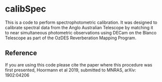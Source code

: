 # calibSpec
This is a code to perform spectrophotometric calibration.  It was designed to calibrate spectral data from the Anglo Australian Telescope by matching it to near simultaneous photometric observations using DECam on the Blanco Telescope as part of the OzDES Reverberation Mapping Program.



## Reference
If you are using this code please cite the paper where this procedure was first presented,
Hoormann et al 2019, submitted to MNRAS, arXiv: 1902:04206
